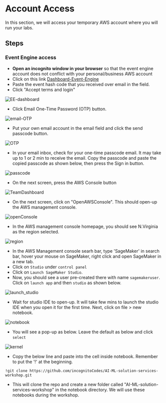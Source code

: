 # Account Access
In this section, we will access your temporary AWS account where you will run your labs.

## Steps
### Event Engine access

- **Open an incognito window in your browser** so that the event engine account does not conflict with your personal/business AWS account
- Click on this link [Dashboard-Event-Engine](https://dashboard.eventengine.run/login)
- Paste the event hash code that you received over email in the field.
- Click "Accept terms and login"

![EE-dashboard](./images/EE-dashboard.png)

- Click Email One-Time Password (OTP) button.

![email-OTP](./images/email-OTP.png)

- Put your own email account in the email field and click the send passcode button.

![OTP](./images/OTP.png)

- In your email inbox, check for your one-time passcode email. It may take up to 1 or 2 min to receive the email. Copy the passcode and paste the copied passcode as shown below, then press the Sign in button.

![passcode](./images/passcode.png)

- On the next screen, press the AWS Console button 

![TeamDashboard](./images/TeamDashboard.png)

- On the next screen, click on "OpenAWSConsole". This should open-up the AWS management console.

![openConsole](./images/openConsole.png)

- In the AWS management console homepage, you should see N.Virginia as the region selected.

![region](./images/region.png)

- In the AWS Management console searh bar, type 'SageMaker' in search bar, hover your mouse on SageMaker, right click and open SageMaker in a new tab. 
- Click on `Studio` under `control panel`
- Click on `Launch SageMaker Studio`. 
- Now, you should see a user pre-created there with name `sagemakeruser`. Click on `launch app` and then `studio` as shown below.

![launch_studio](./images/launch_studio.png)

- Wait for studio IDE to open-up. It will take few mins to launch the studio IDE when you open it for the first time. Next, click on file > new notebook. 

![notebook](./images/notebook.png)

- You will see a pop-up as below. Leave the default as below and click `select`

![kernel](./images/kernel.png)

- Copy the below line and paste into the cell inside notebook. Remember to put the '!' at the beginning.

`!git clone https://github.com/incognitoCodes/AI-ML-solution-services-workshop.git`

- This will clone the repo and create a new folder called "AI-ML-solution-services-workshop" in the notebook directory. We will use these notebooks during the workshop.
